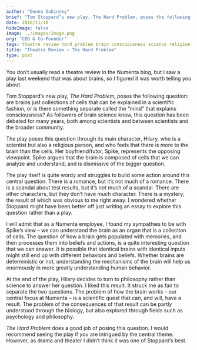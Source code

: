 ```yaml
---
author: "Donna Dubinsky"
brief: "Tom Stoppard’s new play, The Hard Problem, poses the following question: are brains just collections of cells that can be explained in a scientific fashion, or is there something separate called the “mind” that explains consciousness?"
date: 2016/11/10
hideImage: false
image: ../images/image.png
org: "CEO & Co-Founder"
tags: theatre review hard problem brain consciousness science religion philosophy
title: "Theatre Review — The Hard Problem"
type: post
---
```


You don’t usually read a theatre review in the Numenta blog, but I saw a play
last weekend that was about brains, so I figured it was worth telling you about.

Tom Stoppard’s new play, *The Hard Problem,* poses the following question: are
brains just collections of cells that can be explained in a scientific fashion,
or is there something separate called the “mind” that explains consciousness?
As followers of brain science know, this question has been debated for many
years, both among scientists and between scientists and the broader community.

The play poses this question through its main character, Hilary, who is a
scientist but also a religious person, and who feels that there is more to the
brain than the cells.  Her boyfriend/tutor, Spike, represents the opposing
viewpoint. Spike argues that the brain is composed of cells that we can analyze
and understand, and is dismissive of the bigger question.

The play itself is quite wordy and struggles to build some action around this
central question.  There is a romance, but it’s not much of a romance.  There is
a scandal about test results, but it’s not much of a scandal.  There are other
characters, but they don’t have much character.  There is a mystery, the result
of which was obvious to me right away.  I wondered whether Stoppard might have
been better off just writing an essay to explore this question rather than a
play.

I will admit that as a Numenta employee, I found my sympathies to be with
Spike’s view – we can understand the brain as an organ that is a collection of
cells.  The question of how a brain gets populated with memories, and then
processes them into beliefs and actions, is a quite interesting question that we
can answer.  It is possible that identical brains with identical inputs might
still end up with different behaviors and beliefs.  Whether brains are
deterministic or not, understanding the mechanisms of the brain will help us
enormously in more greatly understanding human behavior.

At the end of the play, Hilary decides to turn to philosophy rather than science
to answer her question.  I liked this result.  It struck me as fair to separate
the two questions.  The problem of how the brain works – our central focus at
Numenta – is a scientific quest that can, and will, have a result.  The problem
of the consequences of that result can be partly understood through the biology,
but also explored through fields such as psychology and philosophy.

*The Hard Problem* does a good job of posing this question. I would recommend
seeing the play if you are intrigued by the central theme. However, as drama and
theater I didn’t think it was one of Stoppard’s best.
